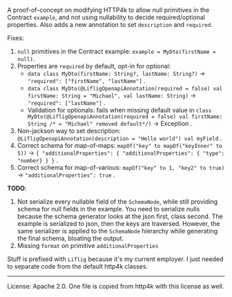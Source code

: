 A proof-of-concept on modifying HTTP4k to allow null primitives in the Contract `example`, and not using nullability to decide required/optional properties.
Also adds a new annotation to set `description` and `required`.

Fixes:
1. `null` primitives in the Contract example: `example = MyDto(firstName = null)`.
2. Properties are `required` by default, opt-in for optional: 
   - `data class MyDto(firstName: String?, lastName: String?)` -> `"required": ["firstName", "lastName"]` .
   - `data class MyDto(@LifligOpenapiAnnotation(required = false) val firstName: String = "Michael", val lastName: String)` -> `"required": ["lastName"]` .
   - Validation for optionals: fails when missing default value in `class MyDto(@LifligOpenapiAnnotation(required = false) val firstName: String /* = "Michael" removed default*/)` -> Exception .
3. Non-jackson way to set description: `@LifligOpenapiAnnotation(description = "Hello world") val myField` .
4. Correct schema for map-of-maps: `mapOf("key" to mapOf("keyInner" to 5))` -> `{ "additionalProperties": { "additionalProperties": { "type": "number} } }` .
5. Correct schema for map-of-various: `mapOf("key" to 1, "key2" to true)` -> `"additionalProperties": true` .


**TODO**: 
1. Not serialize every nullable field of the `SchemaNode`, while still providing schema for null fields in the example. You need to serialize nulls because the schema generator looks at the json first, class second. The example is serialized to json, then the keys are traversed.
However, the same serializer is applied to the `SchemaNode` hierarchy while generating the final schema, bloating the output.
2. Missing `format` on primitive `additionalProperties`


Stuff is prefixed with `Liflig` because it's my current employer. I just needed to separate code from the default http4k classes. 

---

License: Apache 2.0. One file is copied from http4k with this license as well.

